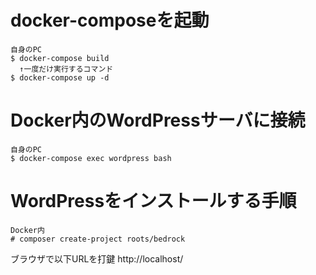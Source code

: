 # docker-composeを起動
```
自身のPC
$ docker-compose build
  ↑一度だけ実行するコマンド
$ docker-compose up -d
```

# Docker内のWordPressサーバに接続
```
自身のPC
$ docker-compose exec wordpress bash
```

# WordPressをインストールする手順
```
Docker内
# composer create-project roots/bedrock
```

ブラウザで以下URLを打鍵
http://localhost/
